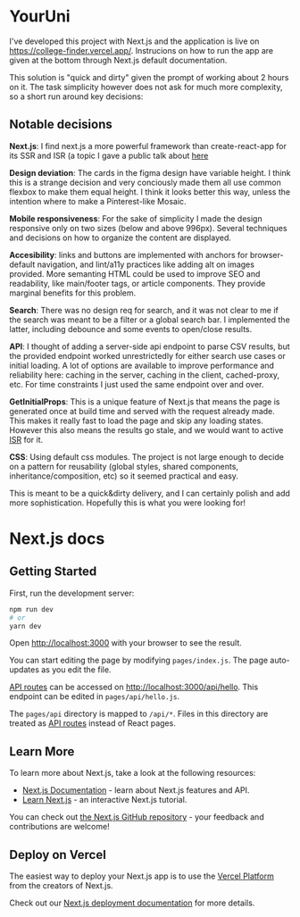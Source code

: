 # YourUni

I've developed this project with Next.js and the application is live on https://college-finder.vercel.app/. Instrucions on how to run the app are given at the bottom through Next.js default documentation.

This solution is "quick and dirty" given the prompt of working about 2 hours on it. The task simplicity however does not ask for much more complexity, so a short run around key decisions:

## Notable decisions

**Next.js**: I find next.js a more powerful framework than create-react-app for its SSR and ISR (a topic I gave a public talk about [here](https://www.youtube.com/watch?v=eXxrz4BiqSM&list=PLf9R1sIea3m2K5RkJD6zPnP0Q1t0iBs_s&index=32)

**Design deviation**: The cards in the figma design have variable height. I think this is a strange decision and very conciously made them all use common flexbox to make them equal height. I think it looks better this way, unless the intention where to make a Pinterest-like Mosaic.

**Mobile responsiveness**: For the sake of simplicity I made the design responsive only on two sizes (below and above 996px). Several techniques and decisions on how to organize the content are displayed.

**Accesibility**: links and buttons are implemented with anchors for browser-default navigation, and lint/a11y practices like adding alt on images provided. More semanting HTML could be used to improve SEO and readability, like main/footer tags, or article components. They provide marginal benefits for this problem.

**Search**: There was no design req for search, and it was not clear to me if the search was meant to be a filter or a global search bar. I implemented the latter, including debounce and some events to open/close results. 

**API**: I thought of adding a server-side api endpoint to parse CSV results, but the provided endpoint worked unrestrictedly for either search use cases or initial loading. A lot of options are available to improve performance and reliability here: caching in the server, caching in the client, cached-proxy, etc. For time constraints I just used the same endpoint over and over.

**GetInitialProps**: This is a unique feature of Next.js that means the page is generated once at build time and served with the request already made. This makes it really fast to load the page and skip any loading states. However this also means the results go stale, and we would want to active [ISR](https://vercel.com/docs/concepts/next.js/incremental-static-regeneration) for it.

**CSS**: Using default css modules. The project is not large enough to decide on a pattern for reusability (global styles, shared components, inheritance/composition, etc) so it seemed practical and easy.

This is meant to be a quick&dirty delivery, and I can certainly polish and add more sophistication. Hopefully this is what you were looking for!

# Next.js docs

## Getting Started

First, run the development server:

```bash
npm run dev
# or
yarn dev
```

Open [http://localhost:3000](http://localhost:3000) with your browser to see the result.

You can start editing the page by modifying `pages/index.js`. The page auto-updates as you edit the file.

[API routes](https://nextjs.org/docs/api-routes/introduction) can be accessed on [http://localhost:3000/api/hello](http://localhost:3000/api/hello). This endpoint can be edited in `pages/api/hello.js`.

The `pages/api` directory is mapped to `/api/*`. Files in this directory are treated as [API routes](https://nextjs.org/docs/api-routes/introduction) instead of React pages.

## Learn More

To learn more about Next.js, take a look at the following resources:

- [Next.js Documentation](https://nextjs.org/docs) - learn about Next.js features and API.
- [Learn Next.js](https://nextjs.org/learn) - an interactive Next.js tutorial.

You can check out [the Next.js GitHub repository](https://github.com/vercel/next.js/) - your feedback and contributions are welcome!

## Deploy on Vercel

The easiest way to deploy your Next.js app is to use the [Vercel Platform](https://vercel.com/new?utm_medium=default-template&filter=next.js&utm_source=create-next-app&utm_campaign=create-next-app-readme) from the creators of Next.js.

Check out our [Next.js deployment documentation](https://nextjs.org/docs/deployment) for more details.
